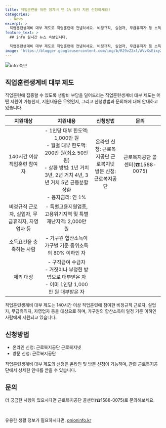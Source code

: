 ```yaml
---
title: 직업훈련을 위한 생계비 연 1% 융자 지원 신청하세요!
categories:
  - News
excerpt: >
  직업훈련생계비 대부 제도로 직업훈련에 전념하세요. 비정규직, 실업자, 무급휴직자 등 소득요건 충족 시 지원 가능. 최대 1,000만 원의 대부 한도액과 낮은 1% 융자금리로 생활비 부담을 덜어드립니다. 근로복지공단 온라인 및 방문 신청 가능하며, 자세한 사항은 근로복지공단 콜센터(☎15880075)로 문의하세요.
feature_text: >
  ## info 실시간 뉴스 속보입니다.

  직업훈련생계비 대부 제도로 직업훈련에 전념하세요. 비정규직, 실업자, 무급휴직자 등 소득요건 충족 시 지원 가능. 최대 1,000만 원의 대부 한도액과 낮은 1% 융자금리로 생활비 부담을 덜어드립니다. 근로복지공단 온라인 및 방문 신청 가능하며, 자세한 사항은 근로복지공단 콜센터(☎15880075)로 문의하세요.
image: 'https://blogger.googleusercontent.com/img/b/R29vZ2xl/AVvXsEixyZcFfHzMRdzZMjFBmAUKJYCLCGyLL1o632UiGVXcaFdKo_bkvkuCioo0uUKlGfBVcT3P84aROyZIXSBEx3Aw5nCQ3pTgDom1WDC4m8eifvWiAmWEEVb4x6G_l8C0QH225ldMjyaFvpxGEBGNO37VmDTDMHGhJPq73UglMfDca1-0aw/s1600/blogspot.png'
---
```


<p><img src="https://blogger.googleusercontent.com/img/b/R29vZ2xl/AVvXsEixyZcFfHzMRdzZMjFBmAUKJYCLCGyLL1o632UiGVXcaFdKo_bkvkuCioo0uUKlGfBVcT3P84aROyZIXSBEx3Aw5nCQ3pTgDom1WDC4m8eifvWiAmWEEVb4x6G_l8C0QH225ldMjyaFvpxGEBGNO37VmDTDMHGhJPq73UglMfDca1-0aw/s1600/blogspot.png" alt="info 속보" /></p>

<h2 data-ke-size="size26">직업훈련생계비 대부 제도</h2>

<p>직업훈련에 집중할 수 있도록 생활비 부담을 덜어드리는 직업훈련생계비 대부 제도는 어떤 지원이 가능한지, 지원내용은 무엇인지, 그리고 신청방법과 문의처에 대해 안내하고 있습니다.</p>

<div class="content-table" data-ke-style="style3">
<table>
<thead>
<tr>
<th style="text-align: center;">지원대상</th>
<th style="text-align: center;">지원내용</th>
<th style="text-align: center;">신청방법</th>
<th style="text-align: center;">문의</th>
</tr>
</thead>
<tbody>
<tr>
<td style="text-align: center;">140시간 이상 직업훈련 참여자</td>
<td style="text-align: center;">- 1인당 대부 한도액: 1,000만 원<br>- 월별 대부 한도액: 200만 원(최소 50만 원)<br>- 상환 방법: 1년 거치 3년, 2년 거치 4년, 3년 거치 5년 균등분할 상환<br>- 융자금리: 연 1%</td>
<td style="text-align: center;">온라인 신청: 근로복지공단 근로복지넷<br>방문 신청: 근로복지공단</td>
<td style="text-align: center;">근로복지공단 콜센터(☎1588-0075)</td>
</tr>
<tr>
<td style="text-align: center;">비정규직 근로자, 실업자, 무급휴직자, 자영업자 등</td>
<td style="text-align: center;">- 특별고용지원업종, 고용위기지역 및 특별재난지역: 2,000만 원</td>
<td style="text-align: center;"></td>
<td style="text-align: center;"></td>
</tr>
<tr>
<td style="text-align: center;">소득요건을 충족하는 사람</td>
<td style="text-align: center;">- 가구원 합산소득이 가구별 기준 중위소득의 80% 이하인 자</td>
<td style="text-align: center;"></td>
<td style="text-align: center;"></td>
</tr>
<tr>
<td style="text-align: center;">제외 대상</td>
<td style="text-align: center;">- 구직급여 수급자<br>- 거짓이나 부정한 방법으로 대부받은 자<br>- 이미 1인당 1,000만 원 대부받은 자</td>
<td style="text-align: center;"></td>
<td style="text-align: center;"></td>
</tr>
</tbody>
</table>
</div>

<p data-ke-size="size16">직업훈련생계비 대부 제도는 140시간 이상 직업훈련에 참여한 비정규직 근로자, 실업자, 무급휴직자, 자영업자 등을 대상으로 하며, 가구원의 합산소득이 일정 기준 이하인 사람에게 지원되고 있습니다.</p>

<h2 data-ke-size="size26">신청방법</h2>

<div class="content-list" data-ke-style="style3">
<ul>
<li>온라인 신청: 근로복지공단 근로복지넷</li>
<li>방문 신청: 근로복지공단</li>
</ul>
</div>

<p data-ke-size="size16">직업훈련생계비 대부 제도의 신청은 온라인 및 방문 신청이 가능하며, 관련 근로복지공단에서 상세한 안내를 받을 수 있습니다.</p>

<h2 data-ke-size="size26">문의</h2>

<p data-ke-size="size16">더 궁금한 사항이 있으시다면 근로복지공단 콜센터(☎1588-0075)로 문의해보세요.</p>

<p data-ke-size="size16">&nbsp;</p>
유용한 생활 정보가 필요하시다면, <a href="https://onioninfo.kr" rel="dofollow">onioninfo.kr</a>


